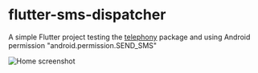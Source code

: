 # flutter-sms-dispatcher

A simple Flutter project testing the [telephony](https://pub.dev/packages/telephony) package and using Android permission "android.permission.SEND_SMS"

![Home screenshot](blob/master/assets/images/sms-dispatcher.png?raw=true "Home screenshot")

